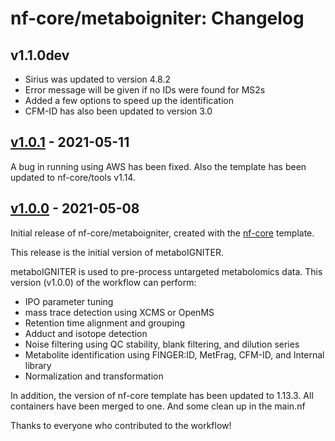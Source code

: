 # nf-core/metaboigniter: Changelog

## v1.1.0dev

- Sirius was updated to version 4.8.2
- Error message will be given if no IDs were found for MS2s
- Added a few options to speed up the identification
- CFM-ID has also been updated to version 3.0

## [v1.0.1](https://github.com/nf-core/metaboigniter/releases/tag/1.0.1) - 2021-05-11

A bug in running using AWS has been fixed.
Also the template has been updated to nf-core/tools v1.14.

## [v1.0.0](https://github.com/nf-core/metaboigniter/releases/tag/1.0.0) - 2021-05-08

Initial release of nf-core/metaboigniter, created with the [nf-core](http://nf-co.re/) template.

This release is the initial version of metaboIGNITER.

metaboIGNITER is used to pre-process untargeted metabolomics data. This version (v1.0.0) of the workflow can perform:

- IPO parameter tuning
- mass trace detection using XCMS or OpenMS
- Retention time alignment and grouping
- Adduct and isotope detection
- Noise filtering using QC stability, blank filtering, and dilution series
- Metabolite identification using FINGER:ID, MetFrag, CFM-ID, and Internal library
- Normalization and transformation

In addition, the version of nf-core template has been updated to 1.13.3.
All containers have been merged to one. And some clean up in the main.nf

Thanks to everyone who contributed to the workflow!
